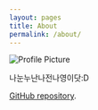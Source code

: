 ```yaml
---
layout: pages
title: About
permalink: /about/
---
```


<img src="{{ site.baseurl }}/assets/bg_fro.png" title="Profile Picture" class="profile">

나눈누난나전나영이닷:D


[GitHub repository](https://github.com/jjeonn/jjeonn.github.io).


